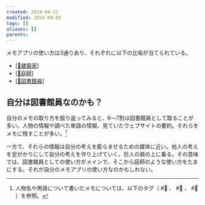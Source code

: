 ```yaml
---
created: 2024-04-21
modified: 2024-09-02
tags: []
aliases: []
parents: 
---
```

メモアプリの使い方は3通りあり、それぞれに以下の比喩が当てられている。
- [[📝建築家]](Architect)
- [[📝庭師]](Gardener)
- [[📝図書館員]](Librarian)

## 自分は図書館員なのかも？
自分のメモの取り方を振り返ってみると、6〜7割は図書館員として取ることが多い。人物の情報や調べた単語の情報、見ていたウェブサイトの要約。それらをメモに残すことが多い。[^referrence]  

一方で、それらの情報は自分の考えを膨らませるための媒体に近い。他人の考えを足がかりにして自分の考えを作り上げていく。巨人の肩の上に乗る。その意味では、図書館員としての使い方がメインで、そこから庭師のような使い方をたまにする。それが自分のメモアプリの使い方なのかもしれない。

[^referrence]: 人物名や用語について書いたメモについては、以下のタグ（ #👤 、 #📝 、 #📑 ）を参照。